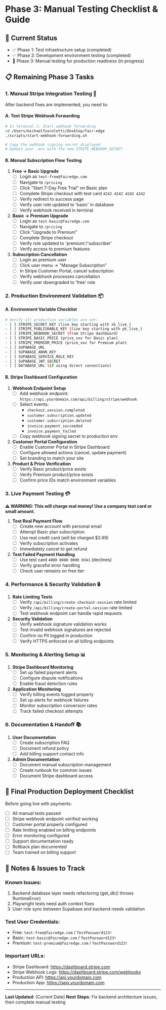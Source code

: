 # Phase 3: Manual Testing Checklist & Guide

## 🎯 Current Status
- ✅ Phase 1: Test infrastructure setup (completed)
- ✅ Phase 2: Development environment testing (completed)
- 🔄 Phase 3: Manual testing for production readiness (in progress)

## 📋 Remaining Phase 3 Tasks

### 1. **Manual Stripe Integration Testing** 🔄
After backend fixes are implemented, you need to:

#### A. Test Stripe Webhook Forwarding
```bash
# In terminal 1: Start webhook forwarding
cd /Users/michaelfuscoletti/Desktop/fair-edge
./scripts/start-webhook-forwarding.sh

# Copy the webhook signing secret displayed
# Update your .env with the new STRIPE_WEBHOOK_SECRET
```

#### B. Manual Subscription Flow Testing
1. **Free → Basic Upgrade**
   - [ ] Login as `test-free@fairedge.com`
   - [ ] Navigate to `/pricing`
   - [ ] Click "Start 7-Day Free Trial" on Basic plan
   - [ ] Complete Stripe checkout with test card `4242 4242 4242 4242`
   - [ ] Verify redirect to success page
   - [ ] Verify user role updated to 'basic' in database
   - [ ] Verify webhook received in terminal

2. **Basic → Premium Upgrade**
   - [ ] Login as `test-basic@fairedge.com`
   - [ ] Navigate to `/pricing`
   - [ ] Click "Upgrade to Premium"
   - [ ] Complete Stripe checkout
   - [ ] Verify role updated to 'premium'/'subscriber'
   - [ ] Verify access to premium features

3. **Subscription Cancellation**
   - [ ] Login as premium user
   - [ ] Click user menu → "Manage Subscription"
   - [ ] In Stripe Customer Portal, cancel subscription
   - [ ] Verify webhook processes cancellation
   - [ ] Verify user downgraded to 'free' role

### 2. **Production Environment Validation** 📦

#### A. Environment Variable Checklist
```bash
# Verify all production variables are set:
- [ ] STRIPE_SECRET_KEY (live key starting with sk_live_)
- [ ] STRIPE_PUBLISHABLE_KEY (live key starting with pk_live_)
- [ ] STRIPE_WEBHOOK_SECRET (from Stripe dashboard)
- [ ] STRIPE_BASIC_PRICE (price_xxx for Basic plan)
- [ ] STRIPE_PREMIUM_PRICE (price_xxx for Premium plan)
- [ ] SUPABASE_URL
- [ ] SUPABASE_ANON_KEY
- [ ] SUPABASE_SERVICE_ROLE_KEY
- [ ] SUPABASE_JWT_SECRET
- [ ] DATABASE_URL (if using direct connections)
```

#### B. Stripe Dashboard Configuration
1. **Webhook Endpoint Setup**
   - [ ] Add webhook endpoint: `https://api.yourdomain.com/api/billing/stripe/webhook`
   - [ ] Select events:
     - `checkout.session.completed`
     - `customer.subscription.updated`
     - `customer.subscription.deleted`
     - `invoice.payment_succeeded`
     - `invoice.payment_failed`
   - [ ] Copy webhook signing secret to production env

2. **Customer Portal Configuration**
   - [ ] Enable Customer Portal in Stripe Dashboard
   - [ ] Configure allowed actions (cancel, update payment)
   - [ ] Set branding to match your site

3. **Product & Price Verification**
   - [ ] Verify Basic product/price exists
   - [ ] Verify Premium product/price exists
   - [ ] Confirm price IDs match environment variables

### 3. **Live Payment Testing** 💳

**⚠️ WARNING: This will charge real money! Use a company test card or small amount.**

1. **Test Real Payment Flow**
   - [ ] Create new account with personal email
   - [ ] Attempt Basic plan subscription
   - [ ] Use real credit card (will be charged $3.99)
   - [ ] Verify subscription activates
   - [ ] Immediately cancel to get refund

2. **Test Failed Payment Handling**
   - [ ] Use test card `4000 0000 0000 0341` (declines)
   - [ ] Verify graceful error handling
   - [ ] Check user remains on free tier

### 4. **Performance & Security Validation** 🔒

1. **Rate Limiting Tests**
   - [ ] Verify `/api/billing/create-checkout-session` rate limited
   - [ ] Verify `/api/billing/create-portal-session` rate limited
   - [ ] Test webhook endpoint can handle rapid requests

2. **Security Validation**
   - [ ] Verify webhook signature validation works
   - [ ] Test invalid webhook signatures are rejected
   - [ ] Confirm no PII logged in production
   - [ ] Verify HTTPS enforced on all billing endpoints

### 5. **Monitoring & Alerting Setup** 📊

1. **Stripe Dashboard Monitoring**
   - [ ] Set up failed payment alerts
   - [ ] Configure dispute notifications
   - [ ] Enable fraud detection rules

2. **Application Monitoring**
   - [ ] Verify billing events logged properly
   - [ ] Set up alerts for webhook failures
   - [ ] Monitor subscription conversion rates
   - [ ] Track failed checkout attempts

### 6. **Documentation & Handoff** 📚

1. **User Documentation**
   - [ ] Create subscription FAQ
   - [ ] Document refund policy
   - [ ] Add billing support contact info

2. **Admin Documentation**
   - [ ] Document manual subscription management
   - [ ] Create runbook for common issues
   - [ ] Document Stripe dashboard access

## 🚀 Final Production Deployment Checklist

Before going live with payments:

- [ ] All manual tests passed
- [ ] Stripe webhook endpoint verified working
- [ ] Customer portal properly configured
- [ ] Rate limiting enabled on billing endpoints
- [ ] Error monitoring configured
- [ ] Support documentation ready
- [ ] Rollback plan documented
- [ ] Team trained on billing support

## 📝 Notes & Issues to Track

### Known Issues:
1. Backend database layer needs refactoring (get_db() throws RuntimeError)
2. Playwright tests need auth context fixes
3. User role sync between Supabase and backend needs validation

### Test User Credentials:
- Free: `test-free@fairedge.com` / `TestPassword123!`
- Basic: `test-basic@fairedge.com` / `TestPassword123!`
- Premium: `test-premium@fairedge.com` / `TestPassword123!`

### Important URLs:
- Stripe Dashboard: https://dashboard.stripe.com
- Stripe Webhook Logs: https://dashboard.stripe.com/webhooks
- Production API: https://api.yourdomain.com
- Production App: https://app.yourdomain.com

---

**Last Updated**: [Current Date]
**Next Steps**: Fix backend architecture issues, then complete manual testing
